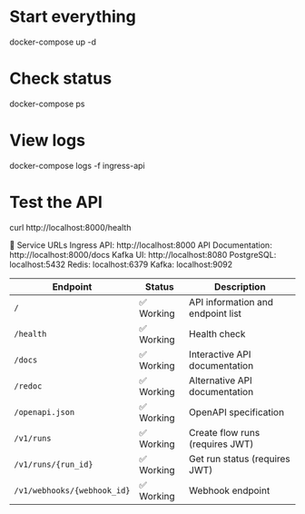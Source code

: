 # Start everything
docker-compose up -d

# Check status
docker-compose ps

# View logs
docker-compose logs -f ingress-api

# Test the API
curl http://localhost:8000/health



🔗 Service URLs
Ingress API: http://localhost:8000
API Documentation: http://localhost:8000/docs
Kafka UI: http://localhost:8080
PostgreSQL: localhost:5432
Redis: localhost:6379
Kafka: localhost:9092


| Endpoint                   | Status       | Description |
|----------------------------|--------------|-------------|
| `/`                        | ✅ Working   | API information and endpoint list |
| `/health`                  | ✅ Working   | Health check |
| `/docs`                    | ✅ Working   | Interactive API documentation |
| `/redoc`                   | ✅ Working   | Alternative API documentation |
| `/openapi.json`            | ✅ Working   | OpenAPI specification |
| `/v1/runs`                 | ✅ Working   | Create flow runs (requires JWT) |
| `/v1/runs/{run_id}`        | ✅ Working   | Get run status (requires JWT) |
| `/v1/webhooks/{webhook_id}`| ✅ Working   | Webhook endpoint |